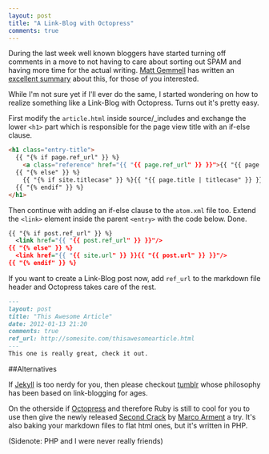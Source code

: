 ```yaml
---
layout: post
title: "A Link-Blog with Octopress"
comments: true
---
```

During the last week well known bloggers have started turning off comments in a move to not having to care about sorting out SPAM and having more time for the actual writing. [Matt Gemmell](http://mattgemmell.com/) has written an [excellent summary](http://mattgemmell.com/2012/01/07/comments-commentary/) about this, for those of you interested.

While I'm not sure yet if I'll ever do the same, I started wondering on how to realize something like a Link-Blog with Octopress. Turns out it's pretty easy.

First modify the `article.html` inside source/_includes and exchange the lower `<h1>` part which is responsible for the page view title with an if-else clause.

``` html
<h1 class="entry-title">
  {{ "{% if page.ref_url" }} %}
    <a class="reference" href="{{ "{{ page.ref_url" }} }}">{{ "{{ page.title" }} }}</a>
  {{ "{% else" }} %}
    {{ "{% if site.titlecase" }} %}{{ "{{ page.title | titlecase" }} }}{{ "{% else" }} %}{{ "{{ page.title" }} }}{{ "{% endif" }} %}
  {{ "{% endif" }} %}
</h1>
```

Then continue with adding an if-else clause to the `atom.xml` file too. Extend the `<link>` element inside the parent `<entry>` with the code below. Done.
  
``` xml
{{ "{% if post.ref_url" }} %}
  <link href="{{ "{{ post.ref_url" }} }}"/>
{{ "{% else" }} %}
  <link href="{{ "{{ site.url" }} }}{{ "{{ post.url" }} }}"/>
{{ "{% endif" }} %}
```

If you want to create a Link-Blog post now, add `ref_url` to the markdown file header and Octopress takes care of the rest.

``` markdown
---
layout: post
title: "This Awesome Article"
date: 2012-01-13 21:20
comments: true
ref_url: http://somesite.com/thisawesomearticle.html
---
This one is really great, check it out.
```

##Alternatives

If [Jekyll](https://github.com/mojombo/jekyll/) is too nerdy for you, then please checkout [tumblr](http://tumblr.com) whose philosophy has been based on link-blogging for ages.

On the otherside if [Octopress](http://octopress.org/) and therefore Ruby is still to cool for you to use then give the newly released [Second Crack](https://github.com/marcoarment/secondcrack) by [Marco Arment](http://www.marco.org) a try. It's also baking your markdown files to flat html ones, but it's written in PHP.

(Sidenote: PHP and I were never really friends)